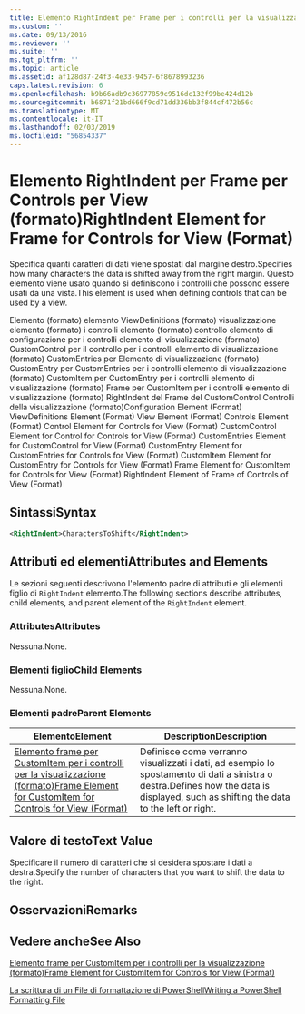 ```yaml
---
title: Elemento RightIndent per Frame per i controlli per la visualizzazione (formato) | Microsoft Docs
ms.custom: ''
ms.date: 09/13/2016
ms.reviewer: ''
ms.suite: ''
ms.tgt_pltfrm: ''
ms.topic: article
ms.assetid: af128d87-24f3-4e33-9457-6f8678993236
caps.latest.revision: 6
ms.openlocfilehash: b9b66adb9c36977859c9516dc132f99be424d12b
ms.sourcegitcommit: b6871f21bd666f9cd71dd336bb3f844cf472b56c
ms.translationtype: MT
ms.contentlocale: it-IT
ms.lasthandoff: 02/03/2019
ms.locfileid: "56854337"
---
```

# <a name="rightindent-element-for-frame-for-controls-for-view-format"></a><span data-ttu-id="c25c8-102">Elemento RightIndent per Frame per Controls per View (formato)</span><span class="sxs-lookup"><span data-stu-id="c25c8-102">RightIndent Element for Frame for Controls for View (Format)</span></span>

<span data-ttu-id="c25c8-103">Specifica quanti caratteri di dati viene spostati dal margine destro.</span><span class="sxs-lookup"><span data-stu-id="c25c8-103">Specifies how many characters the data is shifted away from the right margin.</span></span> <span data-ttu-id="c25c8-104">Questo elemento viene usato quando si definiscono i controlli che possono essere usati da una vista.</span><span class="sxs-lookup"><span data-stu-id="c25c8-104">This element is used when defining controls that can be used by a view.</span></span>

<span data-ttu-id="c25c8-105">Elemento (formato) elemento ViewDefinitions (formato) visualizzazione elemento (formato) i controlli elemento (formato) controllo elemento di configurazione per i controlli elemento di visualizzazione (formato) CustomControl per il controllo per i controlli elemento di visualizzazione (formato) CustomEntries per Elemento di visualizzazione (formato) CustomEntry per CustomEntries per i controlli elemento di visualizzazione (formato) CustomItem per CustomEntry per i controlli elemento di visualizzazione (formato) Frame per CustomItem per i controlli elemento di visualizzazione (formato) RightIndent del Frame del CustomControl Controlli della visualizzazione (formato)</span><span class="sxs-lookup"><span data-stu-id="c25c8-105">Configuration Element (Format) ViewDefinitions Element (Format) View Element (Format) Controls Element (Format) Control Element for Controls for View (Format) CustomControl Element for Control for Controls for View (Format) CustomEntries Element for CustomControl for View (Format) CustomEntry Element for CustomEntries for Controls for View (Format) CustomItem Element for CustomEntry for Controls for View (Format) Frame Element for CustomItem for Controls for View (Format) RightIndent Element of Frame of Controls of View (Format)</span></span>

## <a name="syntax"></a><span data-ttu-id="c25c8-106">Sintassi</span><span class="sxs-lookup"><span data-stu-id="c25c8-106">Syntax</span></span>

```xml
<RightIndent>CharactersToShift</RightIndent>
```

## <a name="attributes-and-elements"></a><span data-ttu-id="c25c8-107">Attributi ed elementi</span><span class="sxs-lookup"><span data-stu-id="c25c8-107">Attributes and Elements</span></span>

<span data-ttu-id="c25c8-108">Le sezioni seguenti descrivono l'elemento padre di attributi e gli elementi figlio di `RightIndent` elemento.</span><span class="sxs-lookup"><span data-stu-id="c25c8-108">The following sections describe attributes, child elements, and parent element of the `RightIndent` element.</span></span>

### <a name="attributes"></a><span data-ttu-id="c25c8-109">Attributes</span><span class="sxs-lookup"><span data-stu-id="c25c8-109">Attributes</span></span>

<span data-ttu-id="c25c8-110">Nessuna.</span><span class="sxs-lookup"><span data-stu-id="c25c8-110">None.</span></span>

### <a name="child-elements"></a><span data-ttu-id="c25c8-111">Elementi figlio</span><span class="sxs-lookup"><span data-stu-id="c25c8-111">Child Elements</span></span>

<span data-ttu-id="c25c8-112">Nessuna.</span><span class="sxs-lookup"><span data-stu-id="c25c8-112">None.</span></span>

### <a name="parent-elements"></a><span data-ttu-id="c25c8-113">Elementi padre</span><span class="sxs-lookup"><span data-stu-id="c25c8-113">Parent Elements</span></span>

|<span data-ttu-id="c25c8-114">Elemento</span><span class="sxs-lookup"><span data-stu-id="c25c8-114">Element</span></span>|<span data-ttu-id="c25c8-115">Description</span><span class="sxs-lookup"><span data-stu-id="c25c8-115">Description</span></span>|
|-------------|-----------------|
|[<span data-ttu-id="c25c8-116">Elemento frame per CustomItem per i controlli per la visualizzazione (formato)</span><span class="sxs-lookup"><span data-stu-id="c25c8-116">Frame Element for CustomItem for Controls for View (Format)</span></span>](./frame-element-for-customitem-for-controls-for-view-format.md)|<span data-ttu-id="c25c8-117">Definisce come verranno visualizzati i dati, ad esempio lo spostamento di dati a sinistra o destra.</span><span class="sxs-lookup"><span data-stu-id="c25c8-117">Defines how the data is displayed, such as shifting the data to the left or right.</span></span>|

## <a name="text-value"></a><span data-ttu-id="c25c8-118">Valore di testo</span><span class="sxs-lookup"><span data-stu-id="c25c8-118">Text Value</span></span>

<span data-ttu-id="c25c8-119">Specificare il numero di caratteri che si desidera spostare i dati a destra.</span><span class="sxs-lookup"><span data-stu-id="c25c8-119">Specify the number of characters that you want to shift the data to the right.</span></span>

## <a name="remarks"></a><span data-ttu-id="c25c8-120">Osservazioni</span><span class="sxs-lookup"><span data-stu-id="c25c8-120">Remarks</span></span>

## <a name="see-also"></a><span data-ttu-id="c25c8-121">Vedere anche</span><span class="sxs-lookup"><span data-stu-id="c25c8-121">See Also</span></span>

[<span data-ttu-id="c25c8-122">Elemento frame per CustomItem per i controlli per la visualizzazione (formato)</span><span class="sxs-lookup"><span data-stu-id="c25c8-122">Frame Element for CustomItem for Controls for View (Format)</span></span>](./frame-element-for-customitem-for-controls-for-view-format.md)

[<span data-ttu-id="c25c8-123">La scrittura di un File di formattazione di PowerShell</span><span class="sxs-lookup"><span data-stu-id="c25c8-123">Writing a PowerShell Formatting File</span></span>](./writing-a-powershell-formatting-file.md)
